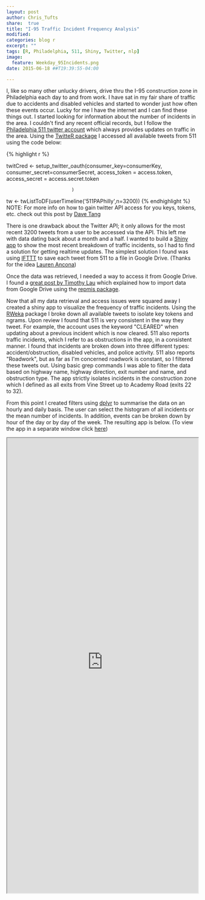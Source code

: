 ```yaml
---
layout: post
author: Chris_Tufts
share:  true
title: "I-95 Traffic Incident Frequency Analysis"
modified:
categories: blog r
excerpt: ""
tags: [R, Philadelphia, 511, Shiny, Twitter, nlp]
image:
  feature: Weekday_95Incidents.png
date: 2015-06-18 ##T19:39:55-04:00

---
```

I, like so many other unlucky drivers, drive thru the I-95 construction zone in Philadelphia each day to and from work. I have sat in my fair share of traffic due to accidents and disabled vehicles and started to wonder just how often these events occur.  Lucky for me I have the internet and I can find these things out.  I started looking for information about the number of incidents in the area.  I couldn't find any recent official records, but I follow the [Philadelphia 511 twitter account](https://twitter.com/511PAPhilly) which always provides updates on traffic in the area. Using the [TwitteR package](http://cran.r-project.org/web/packages/twitteR/) I accessed all available tweets from 511 using the code below:


{% highlight r %}

twitCred <- setup_twitter_oauth(consumer_key=consumerKey,
                             consumer_secret=consumerSecret,
                             access_token = access.token,
                             access_secret = access.secret.token
                             
                            )

tw <- twListToDF(userTimeline('511PAPhilly',n=3200))
{% endhighlight %}
NOTE: For more info on how to gain twitter API access for you keys, tokens, etc. check out this post by [Dave Tang](http://davetang.org/muse/2013/04/06/using-the-r_twitter-package/)

There is one drawback about the Twitter API; it only allows for the most recent 3200 tweets from a user to be accessed via the API.  This left me with data dating back about a month and a half.  I wanted to build a [Shiny app](http://shiny.rstudio.com/) to show the most recent breakdown of traffic incidents, so I had to find a solution for getting realtime updates.  The simplest solution I found was using [IFTTT](https://ifttt.com/) to save each tweet from 511 to a file in Google Drive. (Thanks for the idea [Lauren Ancona](https://twitter.com/laurenancona)) 

Once the data was retrieved, I needed a way to access it from Google Drive.  I found a [great post by Timothy Lau](http://statisticalthoughts.blogspot.com/2014/12/pulling-live-snapshots-of-data-from.html) which explained how to import data from Google Drive using the [repmis package](http://cran.r-project.org/web/packages/repmis/index.html).

Now that all my data retrieval and access issues were squared away I created a shiny app to visualize the frequency of traffic incidents.  Using the [RWeka](http://cran.r-project.org/web/packages/RWeka/index.html) package I broke down all available tweets to isolate key tokens and ngrams.  Upon review I found that 511 is very consistent in the way they tweet.  For example, the account uses the keyword "CLEARED" when updating about a previous incident which is now cleared.  511 also reports traffic incidents, which I refer to as obstructions in the app, in a consistent manner.  I found that incidents are broken down into three different types: accident/obstruction, disabled vehicles, and police activity.  511 also reports "Roadwork", but as far as I'm concerned roadwork is constant, so I filtered these tweets out.  Using basic grep commands I was able to filter the data based on highway name, highway direction, exit number and name, and obstruction type.  The app strictly isolates incidents in the construction zone which I defined as all exits from Vine Street up to Academy Road (exits 22 to 32).   

From this point I created filters using [dplyr](http://cran.rstudio.com/web/packages/dplyr) to summarise the data on an hourly and daily basis.  The user can select the histogram of all incidents or the mean number of incidents.  In addition, events can be broken down by hour of the day or by day of the week.  The resulting app is below. (To view the app in a separate window click [here](https://miningthedetails.shinyapps.io/I95PhiladelphiaHighwayIncidents))

<iframe src="https://miningthedetails.shinyapps.io/I95PhiladelphiaHighwayIncidents" width="100%" height="1200px"></iframe>

[jekyll-gh]: https://github.com/jekyll/jekyll
[jekyll]:    http://jekyllrb.com
